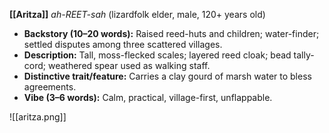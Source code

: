 

**[[Aritza]]** _ah-REET-sah_ (lizardfolk elder, male, 120+ years old)
- **Backstory (10–20 words):** Raised reed-huts and children;  water-finder; settled disputes among three scattered villages.
- **Description:** Tall, moss-flecked scales; layered reed cloak; bead tally-cord; weathered spear used as walking staff.
- **Distinctive trait/feature:** Carries a clay gourd of marsh water to bless agreements.
- **Vibe (3–6 words):** Calm, practical, village-first, unflappable.

![[aritza.png]]